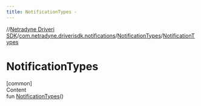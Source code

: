 ```yaml
---
title: NotificationTypes -
---
```

//[Netradyne Driveri SDK](../../index.md)/[com.netradyne.driverisdk.notifications](../index.md)/[NotificationTypes](index.md)/[NotificationTypes](-notification-types.md)



# NotificationTypes  
[common]  
Content  
fun [NotificationTypes](-notification-types.md)()  



